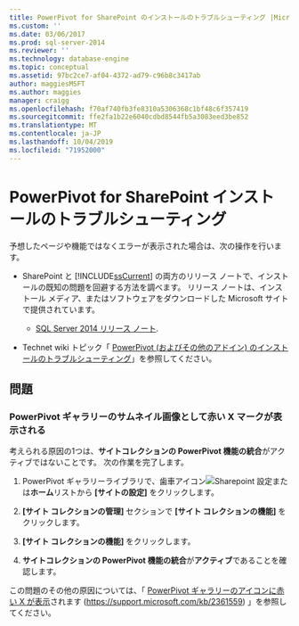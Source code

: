 ```yaml
---
title: PowerPivot for SharePoint のインストールのトラブルシューティング |Microsoft Docs
ms.custom: ''
ms.date: 03/06/2017
ms.prod: sql-server-2014
ms.reviewer: ''
ms.technology: database-engine
ms.topic: conceptual
ms.assetid: 97bc2ce7-af04-4372-ad79-c96b8c3417ab
author: maggiesMSFT
ms.author: maggies
manager: craigg
ms.openlocfilehash: f70af740fb3fe8310a5306368c1bf48c6f357419
ms.sourcegitcommit: ffe2fa1b22e6040cdbd8544fb5a3083eed3be852
ms.translationtype: MT
ms.contentlocale: ja-JP
ms.lasthandoff: 10/04/2019
ms.locfileid: "71952000"
---
```

# <a name="troubleshoot-a-powerpivot-for-sharepoint-installation"></a>PowerPivot for SharePoint インストールのトラブルシューティング
  予想したページや機能ではなくエラーが表示された場合は、次の操作を行います。  
  
-   SharePoint と [!INCLUDE[ssCurrent](../../includes/sscurrent-md.md)] の両方のリリース ノートで、インストールの既知の問題を回避する方法を調べます。 リリース ノートは、インストール メディア、またはソフトウェアをダウンロードした Microsoft サイトで提供されています。  
  
    -   [SQL Server 2014 リリース ノート](https://technet.microsoft.com/library/dn169381\(v=sql.15\).aspx).  
  
-   Technet wiki トピック「 [PowerPivot (およびその他のアドイン) のインストールのトラブルシューティング](https://social.technet.microsoft.com/wiki/contents/articles/13737.troubleshooting-installations-of-powerpivot-and-other-add-ins.aspx)」を参照してください。  
  
## <a name="issues"></a>問題  
  
### <a name="powerpivot-gallery-thumbnail-images-show-as-a-red-x"></a>PowerPivot ギャラリーのサムネイル画像として赤い X マークが表示される  
 考えられる原因の1つは、**サイトコレクションの PowerPivot 機能の統合**がアクティブではないことです。 次の作業を完了します。  
  
1.  PowerPivot ギャラリーライブラリで、歯車アイコン![Sharepoint 設定](https://docs.microsoft.com/analysis-services/analysis-services/media/as-sharepoint2013-settings-gear.gif "sharepoint の設定")または**ホーム**リストから **[サイトの設定]** をクリックします。  
  
2.  **[サイト コレクションの管理]** セクションで **[サイト コレクションの機能]** をクリックします。  
  
3.  **[サイト コレクションの機能]** をクリックします。  
  
4.  **サイトコレクションの PowerPivot 機能の統合**が**アクティブ**であることを確認します。  
  
 この問題のその他の原因については、「 [PowerPivot ギャラリーのアイコンに赤い X が表示](https://support.microsoft.com/kb/2361559)されます (https://support.microsoft.com/kb/2361559) 」を参照してください。  
  
  
